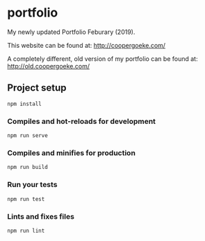 # portfolio

My newly updated Portfolio Feburary (2019).

This website can be found at:
<a href="http://coopergoeke.com/">http://coopergoeke.com/</a>

A completely different, old version of my portfolio can be found at:
<a href="http://old.coopergoeke.com/">http://old.coopergoeke.com/</a>


## Project setup
```
npm install
```

### Compiles and hot-reloads for development
```
npm run serve
```

### Compiles and minifies for production
```
npm run build
```

### Run your tests
```
npm run test
```

### Lints and fixes files
```
npm run lint
```
